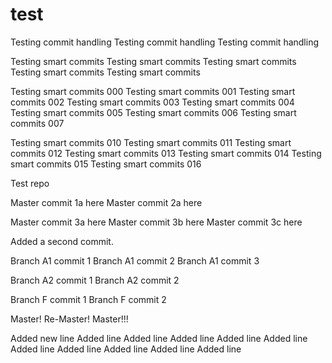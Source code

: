 # test

Testing commit handling
Testing commit handling
Testing commit handling

Testing smart commits
Testing smart commits
Testing smart commits
Testing smart commits
Testing smart commits

Testing smart commits 000
Testing smart commits 001
Testing smart commits 002
Testing smart commits 003
Testing smart commits 004
Testing smart commits 005
Testing smart commits 006
Testing smart commits 007

Testing smart commits 010
Testing smart commits 011
Testing smart commits 012
Testing smart commits 013
Testing smart commits 014
Testing smart commits 015
Testing smart commits 016



Test repo

Master commit 1a here
Master commit 2a here

Master commit 3a here
Master commit 3b here
Master commit 3c here

Added a second commit.

Branch A1 commit 1
Branch A1 commit 2
Branch A1 commit 3

Branch A2 commit 1
Branch A2 commit 2

Branch F commit 1
Branch F commit 2

Master!
Re-Master!
Master!!!

Added new line
Added line 
Added line 
Added line 
Added line 
Added line 
Added line 
Added line 
Added line 
Added line 
Added line 
